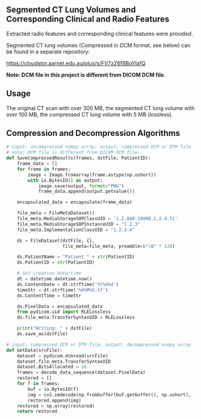 ## Segmented CT Lung Volumes and Corresponding Clinical and Radio Features
Extracted radio features and corresponding clinical features were provided.

Segmented CT lung volumes (Compressed in DCM format, see below) can be found in a separate repository:

https://cloudstor.aarnet.edu.au/plus/s/FV7zZ6f8BoYlafQ

**Note: DCM file in this project is different from DICOM DCM file.**

## Usage
The original CT scan with over 300 MB, the segmented CT lung volume with over 100 MB, the compressed CT lung volume with 5 MB (lossless).

## Compression and Decompression Algorithms
```python
# input: uncompressed numpy array; output: compressed DCM or DTM file
# note: DCM file is different from DICOM DCM file.
def SaveCompressedResults(frames, dstFile, PatientID):
    frame_data = []
    for frame in frames:
        image = Image.fromarray(frame.astype(np.ushort))
        with io.BytesIO() as output:
            image.save(output, format="PNG")
            frame_data.append(output.getvalue())

    encapsulated_data = encapsulate(frame_data)

    file_meta = FileMetaDataset()
    file_meta.MediaStorageSOPClassUID = '1.2.840.10008.1.2.4.51'
    file_meta.MediaStorageSOPInstanceUID = "1.2.3"
    file_meta.ImplementationClassUID = "1.2.3.4"

    ds = FileDataset(dstFile, {},
                     file_meta=file_meta, preamble=b"\0" * 128)

    ds.PatientName = "Patient " + str(PatientID)
    ds.PatientID = str(PatientID)

    # Set creation date/time
    dt = datetime.datetime.now()
    ds.ContentDate = dt.strftime('%Y%m%d')
    timeStr = dt.strftime('%H%M%S.%f') 
    ds.ContentTime = timeStr

    ds.PixelData = encapsulated_data
    from pydicom.uid import RLELossless
    ds.file_meta.TransferSyntaxUID = RLELossless

    print("Writing: " + dstFile)
    ds.save_as(dstFile)

# input: compressed DCM or DTM file; output: decompressed numpy array
def GetData(srcFile):    
    dataset = pydicom.dcmread(srcFile)
    dataset.file_meta.TransferSyntaxUID
    dataset.BitsAllocated = 16
    frames = decode_data_sequence(dataset.PixelData)
    restored = []
    for f in frames:
        buf = io.BytesIO(f)
        img = cv2.imdecode(np.frombuffer(buf.getbuffer(), np.ushort), -1)
        restored.append(img)    
    restored = np.array(restored)
    return restored
```
